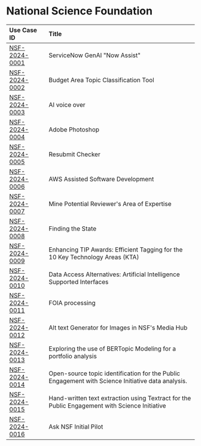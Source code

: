 # National Science Foundation
| Use Case ID | Title |
|:----------- |:----- |
| [NSF-2024-0001](<../individual/NSF-2024-0001.md>) | ServiceNow GenAI "Now Assist" |
| [NSF-2024-0002](<../individual/NSF-2024-0002.md>) | Budget Area Topic Classification Tool |
| [NSF-2024-0003](<../individual/NSF-2024-0003.md>) | AI voice over |
| [NSF-2024-0004](<../individual/NSF-2024-0004.md>) | Adobe Photoshop |
| [NSF-2024-0005](<../individual/NSF-2024-0005.md>) | Resubmit Checker |
| [NSF-2024-0006](<../individual/NSF-2024-0006.md>) | AWS Assisted Software Development |
| [NSF-2024-0007](<../individual/NSF-2024-0007.md>) | Mine Potential Reviewer's Area of Expertise |
| [NSF-2024-0008](<../individual/NSF-2024-0008.md>) | Finding the State |
| [NSF-2024-0009](<../individual/NSF-2024-0009.md>) | Enhancing TIP Awards: Efficient Tagging for the 10 Key Technology Areas (KTA) |
| [NSF-2024-0010](<../individual/NSF-2024-0010.md>) | Data Access Alternatives: Artificial Intelligence Supported Interfaces |
| [NSF-2024-0011](<../individual/NSF-2024-0011.md>) | FOIA processing |
| [NSF-2024-0012](<../individual/NSF-2024-0012.md>) | Alt text Generator for Images in NSF's Media Hub |
| [NSF-2024-0013](<../individual/NSF-2024-0013.md>) | Exploring the use of BERTopic Modeling for a portfolio analysis |
| [NSF-2024-0014](<../individual/NSF-2024-0014.md>) | Open-source topic identification for the Public Engagement with Science Initiative data analysis. |
| [NSF-2024-0015](<../individual/NSF-2024-0015.md>) | Hand-written text extraction using Textract for the Public Engagement with Science Initiative |
| [NSF-2024-0016](<../individual/NSF-2024-0016.md>) | Ask NSF Initial Pilot |